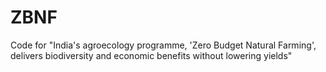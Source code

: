 # ZBNF
Code for "India's agroecology programme, 'Zero Budget Natural Farming', delivers biodiversity and economic benefits without lowering yields"
